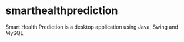 # smarthealthprediction
Smart Health Prediction is a desktop application using Java, Swing and MySQL
